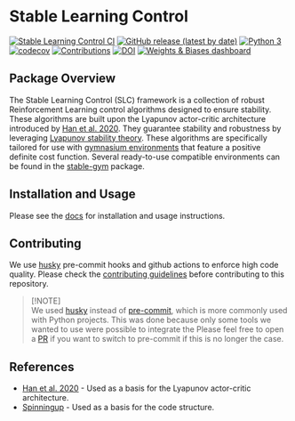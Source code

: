 # Stable Learning Control

[![Stable Learning Control CI](https://github.com/rickstaa/stable-learning-control/actions/workflows/stable_learning_control.yml/badge.svg)](https://github.com/rickstaa/stable-learning-control/actions/workflows/stable_learning_control.yml)
[![GitHub release (latest by date)](https://img.shields.io/github/v/release/rickstaa/stable-learning-control)](https://github.com/rickstaa/stable-learning-control/releases)
[![Python 3](https://img.shields.io/badge/Python->=3.8-brightgreen)](https://www.python.org/)
[![codecov](https://codecov.io/gh/rickstaa/stable-learning-control/branch/main/graph/badge.svg?token=4SAME74CJ7)](https://codecov.io/gh/rickstaa/stable-learning-control)
[![Contributions](https://img.shields.io/badge/contributions-welcome-brightgreen.svg)](CONTRIBUTING.md)
[![DOI](https://zenodo.org/badge/271989240.svg)](https://zenodo.org/badge/latestdoi/271989240)
[![Weights & Biases dashboard](https://img.shields.io/badge/Weights_&_Biases-FFCC33?style=flat\&logo=WeightsAndBiases\&logoColor=black)](https://wandb.ai/rickstaa/stable-learning-control)

## Package Overview

The Stable Learning Control (SLC) framework is a collection of robust Reinforcement Learning control algorithms designed to ensure stability. These algorithms are built upon the Lyapunov actor-critic architecture introduced by [Han et al. 2020](https://arxiv.org/abs/2004.14288). They guarantee stability and robustness by leveraging [Lyapunov stability theory](https://en.wikipedia.org/wiki/Lyapunov_stability). These algorithms are specifically tailored for use with [gymnasium environments](https://gymnasium.farama.org/) that feature a positive definite cost function. Several ready-to-use compatible environments can be found in the [stable-gym](https://github.com/rickstaa/stable-gym) package.

## Installation and Usage

Please see the [docs](https://rickstaa.github.io/stable-learning-control/) for installation and usage instructions.

## Contributing

We use [husky](https://github.com/typicode/husky) pre-commit hooks and github actions to enforce high code quality. Please check the [contributing guidelines](CONTRIBUTING.md) before contributing to this repository.

> \[!NOTE]\
> We used [husky](https://github.com/typicode/husky) instead of [pre-commit](https://pre-commit.com/), which is more commonly used with Python projects. This was done because only some tools we wanted to use were possible to integrate the Please feel free to open a [PR](https://github.com/rickstaa/stable-learning-control/pulls) if you want to switch to pre-commit if this is no longer the case.

## References

*   [Han et al. 2020](https://arxiv.org/abs/2004.14288) - Used as a basis for the Lyapunov actor-critic architecture.
*   [Spinningup](https://spinningup.openai.com/en/latest/) - Used as a basis for the code structure.
